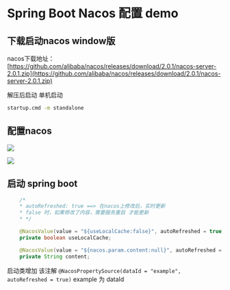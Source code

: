 # Spring Boot Nacos 配置 demo


## 下载启动nacos window版

nacos下载地址：[https://github.com/alibaba/nacos/releases/download/2.0.1/nacos-server-2.0.1.zip](https://github.com/alibaba/nacos/releases/download/2.0.1/nacos-server-2.0.1.zip)

解压后启动
单机启动
```bash
startup.cmd -m standalone
```

## 配置nacos

![](https://ftp.bmp.ovh/imgs/2021/06/c1236056523aeb5d.png)

![](https://ftp.bmp.ovh/imgs/2021/06/ea2ae1815f7521cb.png)

## 启动 spring boot

```java
    /*
    * autoRefreshed: true ==> 在nacos上修改后，实时更新
    * false 时，如果修改了内容，需要服务重启 才能更新
    * */

    @NacosValue(value = "${useLocalCache:false}", autoRefreshed = true)
    private boolean useLocalCache;

    @NacosValue(value = "${nacos.param.content:null}", autoRefreshed = false)
    private String content;
```
启动类增加 该注解 `@NacosPropertySource(dataId = "example", autoRefreshed = true)`
example 为 dataId